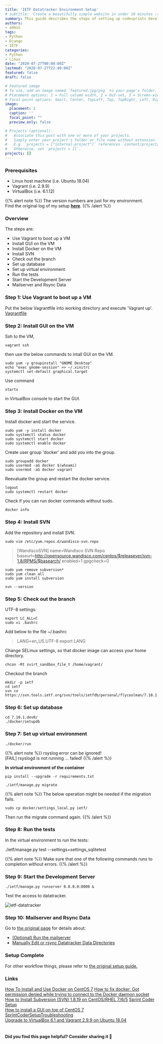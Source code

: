 ```yaml
---
title: 'IETF Datatracker Environment Setup'
# subtitle: 'Create a beautifully simple website in under 10 minutes :rocket:'
summary: This guide describes the steps of setting up codesprints development environment for IETF Datatracker.
authors:
- admin
tags:
- Python
- Django
- IETF
categories:
- Python
- Linux
date: "2020-07-27T00:00:00Z"
lastmod: "2020-07-27T22:40:00Z"
featured: false
draft: false

# Featured image
# To use, add an image named `featured.jpg/png` to your page's folder.
# Placement options: 1 = Full column width, 2 = Out-set, 3 = Screen-width
# Focal point options: Smart, Center, TopLeft, Top, TopRight, Left, Right, BottomLeft, Bottom, BottomRight
image:
  placement: 2
  caption: ''
  focal_point: ""
  preview_only: false

# Projects (optional).
#   Associate this post with one or more of your projects.
#   Simply enter your project's folder or file name without extension.
#   E.g. `projects = ["internal-project"]` references `content/project/deep-learning/index.md`.
#   Otherwise, set `projects = []`.
projects: []
---
```


### Prerequisites

- Linux host machine (i.e. Ubuntu 18.04)
- Vagrant (i.e. 2.9.9)
- VirtualBox (i.e. 6.1.12)

{{% alert note %}}
The version numbers are just for my environment.  
Find the original log of my setup [**here**](./ietf_datatracker_env_setup.txt).
{{% /alert %}}

### Overview

The steps are:
- Use Vagrant to boot up a VM
- Install GUI on the VM
- Install Docker on the VM
- Install SVN
- Check out the branch
- Set up database
- Set up virtual environment
- Run the tests
- Start the Development Server
- Mailserver and Rsync Data

### Step 1: Use Vagrant to boot up a VM

Put the below Vagrantfile into working directory and execute 'Vagrant up'.
[Vagrantfile](./Vagrantfile)

### Step 2: Install GUI on the VM

Ssh to the VM,  

    vagrant ssh

then use the below commands to intall GUI on the VM.

    sudo yum -y groupinstall "GNOME Desktop"
    echo "exec gnome-session" >> ~/.xinitrc
    systemctl set-default graphical.target

Use command

    startx

in VirtualBox console to start the GUI.

### Step 3: Install Docker on the VM

Install docker and start the service.

    sudo yum -y install docker
    sudo systemctl status docker
    sudo systemctl start docker
    sudo systemctl enable docker

Create user group 'docker' and add you into the group.

    sudo groupadd docker
    sudo usermod -aG docker $(whoami)
    sudo usermod -aG docker vagrant

Reevaluate the group and restart the docker service.

    logout
    sudo systemctl restart docker

Check if you can run docker commands without sudo.

    docker info

### Step 4: Install SVN

Add the repository and install SVN.

    sudo vim /etc/yum.repos.d/wandisco-svn.repo

>[WandiscoSVN]
>name=Wandisco SVN Repo
>baseurl=http://opensource.wandisco.com/centos/$releasever/svn-1.8/RPMS/$basearch/
>enabled=1
>gpgcheck=0

    sudo yum remove subversion*
    sudo yum clean all
    sudo yum install subversion

    svn --version

### Step 5: Check out the branch

UTF-8 settings:

    export LC_ALL=C
    sudo vi .bashrc

Add below to the file \~/.bashrc

>LANG=en_US.UTF-8
>export LANG

Change SELinux settings, so that docker image can access your home directory.

    chcon -Rt svirt_sandbox_file_t /home/vagrant/

Checkout the branch

    mkdir -p ietf
    cd ietf
    svn co https://svn.tools.ietf.org/svn/tools/ietfdb/personal/flycoolman/7.10.1.dev0

### Step 6: Set up database

    cd 7.10.1.dev0/
    ./docker/setupdb

### Step 7: Set up virtual environment

    ./docker/run

{{% alert note %}}
rsyslog error can be ignored!  
[FAIL] rsyslogd is not running ... failed!
{{% /alert %}}



**In virtual environment of the container**

    pip install --upgrade -r requirements.txt

    ./ietf/manage.py migrate

{{% alert note %}}
The below operation might be needed if the migration fails.  

    sudo cp docker/settings_local.py ietf/  

Then run the migrate command again.
{{% /alert %}}

### Step 8: Run the tests
In the virtual environment to run the tests:

./ietf/manage.py test --settings=settings_sqlitetest

{{% alert note %}}
Make sure that one of the following commands runs to completion without errors.
{{% /alert %}}

### Step 9: Start the Development Server

    ./ietf/manage.py runserver 0.0.0.0:8000 &

Test the access to datatracker.

![ietf-datatracker](./featured.png)


### Step 10: Mailserver and Rsync Data

Go to [the original page](https://trac.tools.ietf.org/tools/ietfdb/wiki/SprintCoderSetup) for details about:  
- [(Optional) Run the mailserver](https://trac.tools.ietf.org/tools/ietfdb/wiki/SprintCoderSetup)  
- [Manually Edit or rsync Datatracker Data Directories](https://trac.tools.ietf.org/tools/ietfdb/wiki/SprintCoderSetup)

### Setup Complete

For other workflow things, please refer to [the original setup guide.](https://trac.tools.ietf.org/tools/ietfdb/wiki/SprintCoderSetup)

### Links
[How To Install and Use Docker on CentOS 7](https://www.digitalocean.com/community/tutorials/how-to-install-and-use-docker-on-centos-7)
[How to fix docker: Got permission denied while trying to connect to the Docker daemon socket](https://www.digitalocean.com/community/questions/how-to-fix-docker-got-permission-denied-while-trying-to-connect-to-the-docker-daemon-socket)
[How to Install Subversion (SVN) 1.8.19 on CentOS/RHEL 7/6/5](https://tecadmin.net/install-subversion-1-8-on-centos-rhel/)
[Sprint Coder Setup](https://trac.tools.ietf.org/tools/ietfdb/wiki/SprintCoderSetup)  
[How to install a GUI on top of CentOS 7](https://www.techrepublic.com/article/how-to-install-a-gui-on-top-of-centos-7/)  
[SprintCoderSetupTroubleshooting](https://trac.tools.ietf.org/tools/ietfdb/wiki/SprintCoderSetupTroubleshooting)  
[Upgrade to VirtualBox 6.1 and Vagrant 2.9.9 on Ubuntu 18.04](https://flycoolman.com/linux/ubuntu-18.04-upgrade-virtualbox-vagrant/)  
<br>

#### Did you find this page helpful? Consider sharing it 🙌
